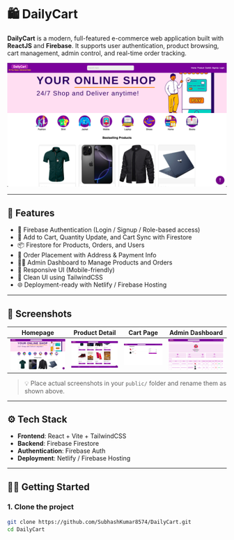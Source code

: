 # 🛍️ DailyCart

**DailyCart** is a modern, full-featured e-commerce web application built with **ReactJS** and **Firebase**. It supports user authentication, product browsing, cart management, admin control, and real-time order tracking.

![DailyCart Banner](./public/banner.png) <!-- Replace with your actual image -->

---

## 🚀 Features

- 🔐 Firebase Authentication (Login / Signup / Role-based access)
- 🛒 Add to Cart, Quantity Update, and Cart Sync with Firestore
- 📦 Firestore for Products, Orders, and Users
- 🧾 Order Placement with Address & Payment Info
- 👨‍💼 Admin Dashboard to Manage Products and Orders
- 📱 Responsive UI (Mobile-friendly)
- 🎨 Clean UI using TailwindCSS
- 🌐 Deployment-ready with Netlify / Firebase Hosting

---

## 📸 Screenshots

| Homepage                      | Product Detail                 | Cart Page                   | Admin Dashboard              |
|------------------------------|--------------------------------|-----------------------------|------------------------------|
| ![](./public/homepage.png)   | ![](./public/product.png)      | ![](./public/cart.png)      | ![](./public/admin.png)      |

> 💡 Place actual screenshots in your `public/` folder and rename them as shown above.

---

## ⚙️ Tech Stack

- **Frontend**: React + Vite + TailwindCSS
- **Backend**: Firebase Firestore
- **Authentication**: Firebase Auth
- **Deployment**: Netlify / Firebase Hosting

---

## 🧑‍💻 Getting Started

### 1. Clone the project

```bash
git clone https://github.com/SubhashKumar8574/DailyCart.git
cd DailyCart
